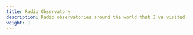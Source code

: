 ```yaml
---
title: Radio Observatory
description: Radio observatories around the world that I've visited.
weight: 1
---
```

